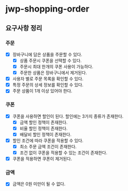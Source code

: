 # jwp-shopping-order

## 요구사항 정리

### 주문

- [X] 장바구니에 담은 상품을 주문할 수 있다.
    - [X] 상품 주문시 쿠폰을 선택할 수 있다.
    - [X] 주문시 최대 한개의 쿠폰 사용이 가능하다.
    - [X] 주문한 상품은 장바구니에서 제거된다.
- [X] 사용자 별로 주문 목록을 확인할 수 있다.
- [X] 특정 주문의 상세 정보를 확인할 수 있다.
- [X] 주문 상품이 1개 이상 있어야 한다.

### 쿠폰

- [X] 쿠폰을 사용하면 할인이 된다. 할인에는 3가지 종류가 존재한다.
    - [X] 금액 할인 정책이 존재한다.
    - [X] 비율 할인 정책이 존재한다.
    - [X] 배달비 할인 정책이 존재한다.
- [X] 할인 조건에 따라 쿠폰을 적용할 수 있다.
    - [X] 최소 주문 금액 조건이 존재한다.
    - [X] 조건 없이 쿠폰을 적용할 수 있는 조건이 존재한다.
- [X] 쿠폰을 적용하면 쿠폰이 제거된다.

### 금액

- [X] 금액은 0원 미만이 될 수 없다.
